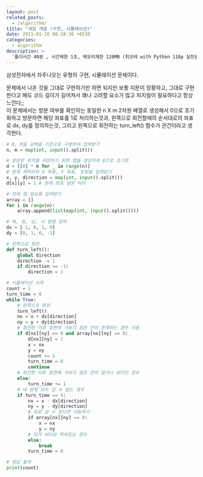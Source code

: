 ```yaml
---
layout: post
related_posts:
  - /algorithm/
title: "게임 개발 (구현, 시뮬레이션)"
date: 2021-01-26 08:18:36 +0530
categories: 
  - algorithm
description: >
  '풀이시간 40분 , 시간제한 1초, 메모리제한 128MB (취코테 with Python 118p 실전문제)'
---
```


삼성전자에서 자주나오는 유형의 구현, 시뮬레이션 문제이다.<br>

문제에서 나온 것을 그대로 구현하기만 하면 되지만 보통 지문이 장황하고, 그대로 구현한다고 해도 코드 길이가 길어져서 꽤나 고려할 요소가 많고 피지컬이 필요하다고 항상 느낀다;;<br>
이 문제에서는 방문 여부를 확인하는 동일한 n X m 2차원 배열로 생성해서 0으로 초기화하고 방문하면 해당 좌표를 1로 처리하는것과, 왼쪽으로 회전할때의 순서대로의 좌표로 dx, dy를 정의하는것, 그리고 왼쪽으로 회전하는 turn_left() 함수가 관건이라고 생각한다.

```python
# N, M을 공백을 기준으로 구분하여 입력받기
n, m = map(int, input().split())

# 방문한 위치를 저장하기 위한 맵을 생성하여 0으로 초기화
d = [[0] * m for _ in range(n)]
# 현재 캐릭터의 X 좌표, Y 좌표, 방향을 입력받기
x, y, direction = map(int, input().split())
d[x][y] = 1 # 현재 좌표 방문 처리

# 전체 맵 정보를 입력받기
array = []
for i in range(n):
    array.append(list(map(int, input().split())))

# 북, 동, 남, 서 방향 정의
dx = [-1, 0, 1, 0]
dy = [0, 1, 0, -1]

# 왼쪽으로 회전
def turn_left():
    global direction
    direction -= 1
    if direction == -1:
        direction = 3

# 시뮬레이션 시작
count = 1
turn_time = 0
while True:
    # 왼쪽으로 회전
    turn_left()
    nx = x + dx[direction]
    ny = y + dy[direction]
    # 회전한 이후 정면에 가보지 않은 칸이 존재하는 경우 이동
    if d[nx][ny] == 0 and array[nx][ny] == 0:
        d[nx][ny] = 1
        x = nx
        y = ny
        count += 1
        turn_time = 0
        continue
    # 회전한 이후 정면에 가보지 않은 칸이 없거나 바다인 경우
    else:
        turn_time += 1
    # 네 방향 모두 갈 수 없는 경우
    if turn_time == 4:
        nx = x - dx[direction]
        ny = y - dy[direction]
        # 뒤로 갈 수 있다면 이동하기
        if array[nx][ny] == 0:
            x = nx
            y = ny
        # 뒤가 바다로 막혀있는 경우
        else:
            break
        turn_time = 0

# 정답 출력
print(count)
```

